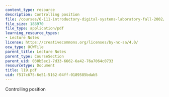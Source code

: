 ```yaml
---
content_type: resource
description: Controlling position
file: /courses/6-111-introductory-digital-systems-laboratory-fall-2002/f517c6756e51516204ff0189585bdab5_l19.pdf
file_size: 183970
file_type: application/pdf
learning_resource_types:
- Lecture Notes
license: https://creativecommons.org/licenses/by-nc-sa/4.0/
ocw_type: OCWFile
parent_title: Lecture Notes
parent_type: CourseSection
parent_uid: 030b5ec1-7d33-6662-6a42-76a7064c0733
resourcetype: Document
title: l19.pdf
uid: f517c675-6e51-5162-04ff-0189585bdab5
---
```

Controlling position